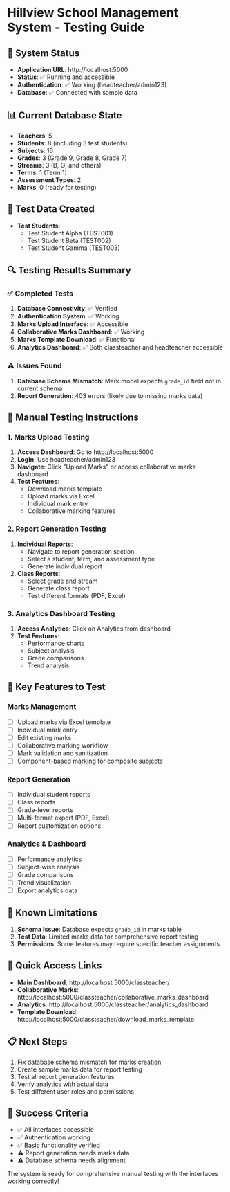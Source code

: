 # Hillview School Management System - Testing Guide

## 🚀 System Status
- **Application URL**: http://localhost:5000
- **Status**: ✅ Running and accessible
- **Authentication**: ✅ Working (headteacher/admin123)
- **Database**: ✅ Connected with sample data

## 📊 Current Database State
- **Teachers**: 5
- **Students**: 8 (including 3 test students)
- **Subjects**: 16
- **Grades**: 3 (Grade 9, Grade 8, Grade 7)
- **Streams**: 3 (B, G, and others)
- **Terms**: 1 (Term 1)
- **Assessment Types**: 2
- **Marks**: 0 (ready for testing)

## 🧪 Test Data Created
- **Test Students**:
  - Test Student Alpha (TEST001)
  - Test Student Beta (TEST002)
  - Test Student Gamma (TEST003)

## 🔍 Testing Results Summary

### ✅ Completed Tests
1. **Database Connectivity**: ✅ Verified
2. **Authentication System**: ✅ Working
3. **Marks Upload Interface**: ✅ Accessible
4. **Collaborative Marks Dashboard**: ✅ Working
5. **Marks Template Download**: ✅ Functional
6. **Analytics Dashboard**: ✅ Both classteacher and headteacher accessible

### ⚠️ Issues Found
1. **Database Schema Mismatch**: Mark model expects `grade_id` field not in current schema
2. **Report Generation**: 403 errors (likely due to missing marks data)

## 📝 Manual Testing Instructions

### 1. Marks Upload Testing
1. **Access Dashboard**: Go to http://localhost:5000
2. **Login**: Use headteacher/admin123
3. **Navigate**: Click "Upload Marks" or access collaborative marks dashboard
4. **Test Features**:
   - Download marks template
   - Upload marks via Excel
   - Individual mark entry
   - Collaborative marking features

### 2. Report Generation Testing
1. **Individual Reports**:
   - Navigate to report generation section
   - Select a student, term, and assessment type
   - Generate individual report
2. **Class Reports**:
   - Select grade and stream
   - Generate class report
   - Test different formats (PDF, Excel)

### 3. Analytics Dashboard Testing
1. **Access Analytics**: Click on Analytics from dashboard
2. **Test Features**:
   - Performance charts
   - Subject analysis
   - Grade comparisons
   - Trend analysis

## 🔧 Key Features to Test

### Marks Management
- [ ] Upload marks via Excel template
- [ ] Individual mark entry
- [ ] Edit existing marks
- [ ] Collaborative marking workflow
- [ ] Mark validation and sanitization
- [ ] Component-based marking for composite subjects

### Report Generation
- [ ] Individual student reports
- [ ] Class reports
- [ ] Grade-level reports
- [ ] Multi-format export (PDF, Excel)
- [ ] Report customization options

### Analytics & Dashboard
- [ ] Performance analytics
- [ ] Subject-wise analysis
- [ ] Grade comparisons
- [ ] Trend visualization
- [ ] Export analytics data

## 🚨 Known Limitations
1. **Schema Issue**: Database expects `grade_id` in marks table
2. **Test Data**: Limited marks data for comprehensive report testing
3. **Permissions**: Some features may require specific teacher assignments

## 🔗 Quick Access Links
- **Main Dashboard**: http://localhost:5000/classteacher/
- **Collaborative Marks**: http://localhost:5000/classteacher/collaborative_marks_dashboard
- **Analytics**: http://localhost:5000/classteacher/analytics_dashboard
- **Template Download**: http://localhost:5000/classteacher/download_marks_template

## 📋 Next Steps
1. Fix database schema mismatch for marks creation
2. Create sample marks data for report testing
3. Test all report generation features
4. Verify analytics with actual data
5. Test different user roles and permissions

## 🎯 Success Criteria
- ✅ All interfaces accessible
- ✅ Authentication working
- ✅ Basic functionality verified
- ⚠️ Report generation needs marks data
- ⚠️ Database schema needs alignment

The system is ready for comprehensive manual testing with the interfaces working correctly!
